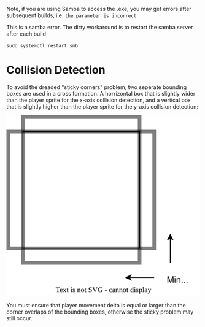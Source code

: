 
Note, if you are using Samba to access the .exe, you may get errors after subsequent builds, i.e. `the parameter is incorrect`.

This is a samba error. The dirty workaround is to restart the samba server after each build

```
sudo systemctl restart smb
```

# Collision Detection

To avoid the dreaded "sticky corners" problem, two seperate bounding boxes are used in a cross formation. A horrizontal box that is slightly wider than the player sprite for the x-axis collision detection, and a vertical box that is slightly higher than the player sprite for the y-axis collision detection:

![](cross_bounding_box.svg)

You must ensure that player movement delta is equal or larger than the corner overlaps of the bounding boxes, otherwise the sticky problem may still occur.